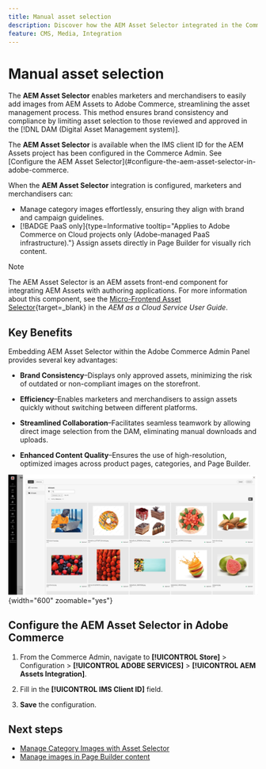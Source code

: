 ```yaml
---
title: Manual asset selection
description: Discover how the AEM Asset Selector integrated in the Commerce Admin helps marketers and merchandisers easily add images from AEM Assets to Adobe Commerce, streamlining asset management.
feature: CMS, Media, Integration
---
```

# Manual asset selection

The **AEM Asset Selector** enables marketers and merchandisers to easily add images from AEM Assets to Adobe Commerce, streamlining the asset management process. This method ensures brand consistency and compliance by limiting asset selection to those reviewed and approved in the [!DNL DAM (Digital Asset Management system)].

The **AEM Asset Selector** is available when the IMS client ID for the AEM Assets project has been configured in the Commerce Admin. See [Configure the AEM Asset Selector](#configure-the-aem-asset-selector-in-adobe-commerce.

When the **AEM Asset Selector** integration is configured, marketers and merchandisers can:

* Manage category images effortlessly, ensuring they align with brand and campaign guidelines.
*  [!BADGE PaaS only]{type=Informative tooltip="Applies to Adobe Commerce on Cloud projects only (Adobe-managed PaaS infrastructure)."} Assign assets directly in Page Builder for visually rich content.

>[!NOTE]
>
> The AEM Asset Selector is an AEM assets front-end component for integrating AEM Assets with authoring applications. For more information about this component, see the [Micro-Frontend Asset Selector](https://experienceleague.adobe.com/en/docs/experience-manager-cloud-service/content/assets/manage/asset-selector/overview-asset-selector){target=_blank} in the *AEM as a Cloud Service User Guide*.

## Key Benefits

Embedding AEM Asset Selector within the Adobe Commerce Admin Panel provides several key advantages:

* **Brand Consistency**–Displays only approved assets, minimizing the risk of outdated or non-compliant images on the storefront.

* **Efficiency**–Enables marketers and merchandisers to assign assets quickly without switching between different platforms.

* **Streamlined Collaboration**–Facilitates seamless teamwork by allowing direct image selection from the DAM, eliminating manual downloads and uploads.

* **Enhanced Content Quality**–Ensures the use of high-resolution, optimized images across product pages, categories, and Page Builder.

![Asset Selector](../assets/asset-selector.png){width="600" zoomable="yes"}

## Configure the AEM Asset Selector in Adobe Commerce

1. From the Commerce Admin, navigate to **[!UICONTROL Store]** > Configuration > **[!UICONTROL ADOBE SERVICES]** > **[!UICONTROL AEM Assets Integration]**.

1. Fill in the **[!UICONTROL IMS Client ID]** field.

1. **Save** the configuration.

## Next steps

* [Manage Category Images with Asset Selector](../get-started/manage-assets.md#category-images)
* [Manage images in Page Builder content](../get-started/manage-assets.md#using-aem-asset-selector-in-page-builder)
